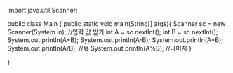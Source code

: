 import java.util.Scanner;

public  class Main {
    public static void main(String[] args){
        Scanner sc = new Scanner(System.in); //입력 값 받기
        int A = sc.nextInt();
        int B = sc.nextInt();
        System.out.println(A+B);
        System.out.println(A-B);
        System.out.println(A*B);
        System.out.println(A/B); //몫
        System.out.println(A%B); //나머지
    }

}